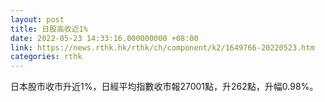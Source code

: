 ```yaml
---
layout: post
title: 日股高收近1%
date: 2022-05-23 14:33:16.000000000 +08:00
link: https://news.rthk.hk/rthk/ch/component/k2/1649766-20220523.htm
categories: rthk
---
```


日本股市收市升近1%，日經平均指數收市報27001點，升262點，升幅0.98%。
